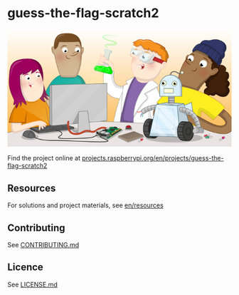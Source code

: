 # guess-the-flag-scratch2

![guess-the-flag-scratch2](banner.png)

Find the project online at [projects.raspberrypi.org/en/projects/guess-the-flag-scratch2](https://projects.raspberrypi.org/en/projects/guess-the-flag-scratch2)

## Resources
For solutions and project materials, see [en/resources](https://github.com/raspberrypilearning/guess-the-flag-scratch2/tree/master/en/resources)

## Contributing
See [CONTRIBUTING.md](CONTRIBUTING.md)

## Licence
 See [LICENSE.md](LICENSE.md)